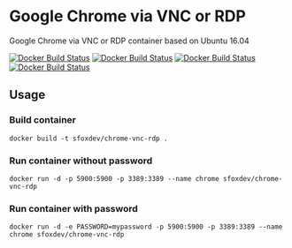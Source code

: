 # Google Chrome via VNC or RDP

Google Chrome via VNC or RDP container based on Ubuntu 16.04

[![Docker Build Status](https://img.shields.io/docker/build/ricobach/chrome-vnc-rdp.svg?style=flat-square)]()
[![Docker Build Status](https://img.shields.io/docker/automated/ricobach/chrome-vnc-rdp.svg?style=flat-square)]()
[![Docker Build Status](https://img.shields.io/docker/pulls/ricobach/chrome-vnc-rdp.svg?style=flat-square)]()
[![Docker Build Status](https://img.shields.io/docker/stars/ricobach/chrome-vnc-rdp.svg?style=flat-square)]()

## Usage

### Build container
```
docker build -t sfoxdev/chrome-vnc-rdp .
```

### Run container without password

```
docker run -d -p 5900:5900 -p 3389:3389 --name chrome sfoxdev/chrome-vnc-rdp
```
### Run container with password

```
docker run -d -e PASSWORD=mypassword -p 5900:5900 -p 3389:3389 --name chrome sfoxdev/chrome-vnc-rdp
```
